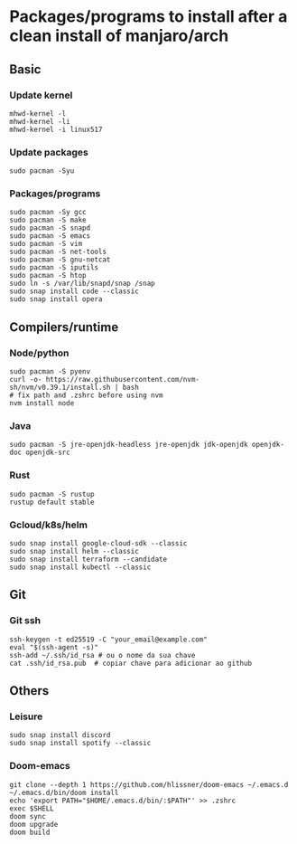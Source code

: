# Packages/programs to install after a clean install of manjaro/arch

## Basic

### Update kernel

```console
mhwd-kernel -l
mhwd-kernel -li
mhwd-kernel -i linux517
```

### Update packages

```console
sudo pacman -Syu
```

### Packages/programs

```console
sudo pacman -Sy gcc
sudo pacman -S make
sudo pacman -S snapd
sudo pacman -S emacs
sudo pacman -S vim
sudo pacman -S net-tools
sudo pacman -S gnu-netcat
sudo pacman -S iputils
sudo pacman -S htop
sudo ln -s /var/lib/snapd/snap /snap
sudo snap install code --classic
sudo snap install opera
```

## Compilers/runtime

### Node/python

```console
sudo pacman -S pyenv
curl -o- https://raw.githubusercontent.com/nvm-sh/nvm/v0.39.1/install.sh | bash
# fix path and .zshrc before using nvm
nvm install node
```

### Java

```console
sudo pacman -S jre-openjdk-headless jre-openjdk jdk-openjdk openjdk-doc openjdk-src
```

### Rust

```console
sudo pacman -S rustup
rustup default stable
```

### Gcloud/k8s/helm

```console
sudo snap install google-cloud-sdk --classic
sudo snap install helm --classic
sudo snap install terraform --candidate
sudo snap install kubectl --classic 
```

## Git

### Git ssh

```console
ssh-keygen -t ed25519 -C "your_email@example.com"
eval "$(ssh-agent -s)"
ssh-add ~/.ssh/id_rsa # ou o nome da sua chave
cat .ssh/id_rsa.pub  # copiar chave para adicionar ao github
```

## Others

### Leisure

```console
sudo snap install discord
sudo snap install spotify --classic
```

### Doom-emacs

```console
git clone --depth 1 https://github.com/hlissner/doom-emacs ~/.emacs.d
~/.emacs.d/bin/doom install
echo 'export PATH="$HOME/.emacs.d/bin/:$PATH"' >> .zshrc
exec $SHELL
doom sync
doom upgrade
doom build
```
